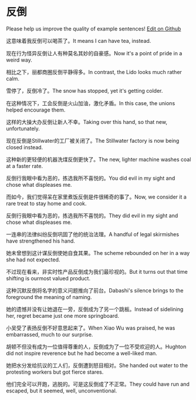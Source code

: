 # 反倒

Please help us improve the quality of example sentences! [Edit on Github](https://github.com/jiyushe/jiyu-example-sentence-source/blob/main/chinese/fandao.md)

<p><span class="chinese">这意味着我反倒可以喝茶了。</span><span class="english">It means I can have tea, instead.</span></p>

<p><span class="chinese">现在行为怪异反倒让人有种莫名其妙的自豪感。</span><span class="english">Now it's a point of pride in a weird way.</span></p>

<p><span class="chinese">相比之下，丽都商圈反倒平静得多。</span><span class="english">In contrast, the Lido looks much rather calm.</span></p>

<p><span class="chinese">雪停了，反倒冷了。</span><span class="english">The snow has stopped, yet it's getting colder.</span></p>

<p><span class="chinese">在这种情况下，工会反倒是火山加油，激化矛盾。</span><span class="english">In this case, the unions helped encourage them.</span></p>

<p><span class="chinese">这样的大操大办反倒让新人不幸。</span><span class="english">Taking over this hand, so that new, unfortunately.</span></p>

<p><span class="chinese">现在反倒是Stillwater的工厂被关闭了。</span><span class="english">The Stillwater factory is now being closed instead.</span></p>

<p><span class="chinese">这种新的更轻便的机器洗煤反倒更快了。</span><span class="english">The new, lighter machine washes coal at a faster rate.</span></p>

<p><span class="chinese">反倒行我眼中看为恶的，拣选我所不喜悦的。</span><span class="english">You did evil in my sight and chose what displeases me.</span></p>

<p><span class="chinese">而如今，我们觉得呆在家里煮饭反倒是件很稀奇的事了。</span><span class="english">Now, we consider it a rare treat to stay home and cook.</span></p>

<p><span class="chinese">反倒行我眼中看为恶的，拣选我所不喜悦的。</span><span class="english">They did evil in my sight and chose what displeases me.</span></p>

<p><span class="chinese">一连串的法律纠纷反倒巩固了他的统治法理。</span><span class="english">A handful of legal skirmishes have strengthened his hand.</span></p>

<p><span class="chinese">她未曾想到这计谋反倒使她自食其果。</span><span class="english">The scheme rebounded on her in a way she had not expected.</span></p>

<p><span class="chinese">不过现在看来，非实时性产品反倒成为我们最珍视的。</span><span class="english">But it turns out that time shifting is ourmost valued product.</span></p>

<p><span class="chinese">这种沉默反倒将名字的意义问题推向了前台。</span><span class="english">Dabashi's silence brings to the foreground the meaning of naming.</span></p>

<p><span class="chinese">她的遗憾并没有让她退在一旁，反倒成为了另一个跳板。</span><span class="english">Instead of sidelining her, regret became just one more springboard.</span></p>

<p><span class="chinese">小吴受了表扬反倒不好意思起来了。</span><span class="english">When Xiao Wu was praised, he was embarrassed, much to our surprise.</span></p>

<p><span class="chinese">胡顿不但没有成为一位值得尊重的人，反倒成为了一位不受欢迎的人。</span><span class="english">Hughton did not inspire reverence but he had become a well-liked man.</span></p>

<p><span class="chinese">她把水分发给抗议的工人们，反倒遭到怒目相对。</span><span class="english">She handed out water to the protesting workers but got fierce stares.</span></p>

<p><span class="chinese">他们完全可以开跑，逃脱的。可是这反倒成了不正常。</span><span class="english">They could have run and escaped, but it seemed, well, unconventional.</span></p>

